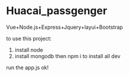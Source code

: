 # Huacai_passgenger
Vue+Node.js+Express+Jquery+layui+Bootstrap

to use this project:
1. install node
2. install mongodb
then npm i to install all dev

run the app.js
ok!
